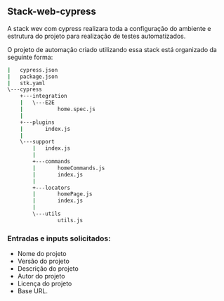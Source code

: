## Stack-web-cypress

A stack wev com cypress realizara toda a configuração do ambiente e estrutura do projeto para realização de testes automatizados.

O projeto de automação criado utilizando essa stack está organizado da seguinte forma: 


```bash
|   cypress.json
|   package.json
|   stk.yaml
\---cypress
    +---integration
    |   \---E2E
    |           home.spec.js
    |
    +---plugins
    |       index.js
    |
    \---support
        |   index.js
        |
        +---commands
        |       homeCommands.js
        |       index.js
        |
        +---locators
        |       homePage.js
        |       index.js
        |
        \---utils
                utils.js
```

### Entradas e inputs solicitados:
- Nome do projeto
- Versão do projeto
- Descrição do projeto
- Autor do projeto
- Licença do projeto
- Base URL.